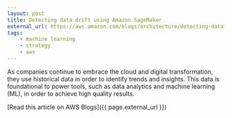 ```yaml
---
layout: post
title: Detecting data drift using Amazon SageMaker
external_url: https://aws.amazon.com/blogs/architecture/detecting-data-drift-using-amazon-sagemaker/
tags:
    - machine learning
    - strategy
    - aws
---
```

As companies continue to embrace the cloud and digital transformation, they use historical data in order to identify trends and insights. This data is foundational to power tools, such as data analytics and machine learning (ML), in order to achieve high quality results.
<!--more-->

[Read this article on AWS Blogs]({{ page.external_url }})